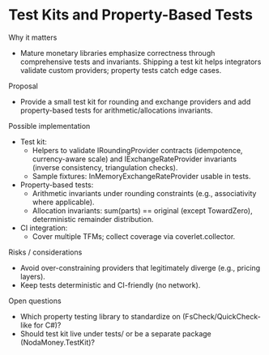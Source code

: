 # Test Kits and Property-Based Tests

Why it matters
- Mature monetary libraries emphasize correctness through comprehensive tests and invariants. Shipping a test kit helps integrators validate custom providers; property tests catch edge cases.

Proposal
- Provide a small test kit for rounding and exchange providers and add property-based tests for arithmetic/allocations invariants.

Possible implementation
- Test kit:
  - Helpers to validate IRoundingProvider contracts (idempotence, currency-aware scale) and IExchangeRateProvider invariants (inverse consistency, triangulation checks).
  - Sample fixtures: InMemoryExchangeRateProvider usable in tests.
- Property-based tests:
  - Arithmetic invariants under rounding constraints (e.g., associativity where applicable).
  - Allocation invariants: sum(parts) == original (except TowardZero), deterministic remainder distribution.
- CI integration:
  - Cover multiple TFMs; collect coverage via coverlet.collector.

Risks / considerations
- Avoid over-constraining providers that legitimately diverge (e.g., pricing layers).
- Keep tests deterministic and CI-friendly (no network).

Open questions
- Which property testing library to standardize on (FsCheck/QuickCheck-like for C#)?
- Should test kit live under tests/ or be a separate package (NodaMoney.TestKit)?
